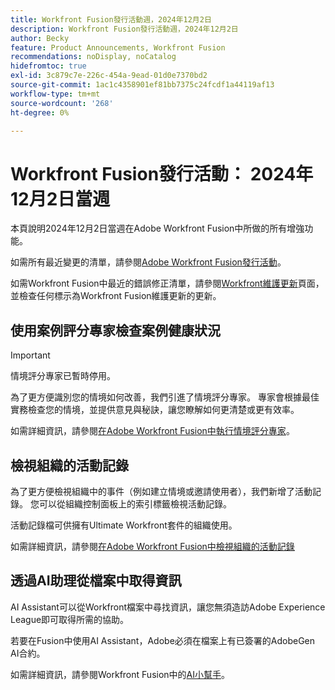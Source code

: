 ```yaml
---
title: Workfront Fusion發行活動週，2024年12月2日
description: Workfront Fusion發行活動週，2024年12月2日
author: Becky
feature: Product Announcements, Workfront Fusion
recommendations: noDisplay, noCatalog
hidefromtoc: true
exl-id: 3c879c7e-226c-454a-9ead-01d0e7370bd2
source-git-commit: 1ac1c4358901ef81bb7375c24fcdf1a44119af13
workflow-type: tm+mt
source-wordcount: '268'
ht-degree: 0%

---
```


# Workfront Fusion發行活動： 2024年12月2日當週

本頁說明2024年12月2日當週在Adobe Workfront Fusion中所做的所有增強功能。

如需所有最近變更的清單，請參閱[Adobe Workfront Fusion發行活動](/help/workfront-fusion/fusion-product-releases/fusion-release-activity.md)。

如需Workfront Fusion中最近的錯誤修正清單，請參閱[Workfront維護更新](https://experienceleague.adobe.com/docs/workfront-known-issues/releases/current-updates.html?lang=zh-Hant)頁面，並檢查任何標示為Workfront Fusion維護更新的更新。

## 使用案例評分專家檢查案例健康狀況

>[!IMPORTANT]
>
>情境評分專家已暫時停用。

為了更方便識別您的情境如何改善，我們引進了情境評分專家。 專家會根據最佳實務檢查您的情境，並提供意見與秘訣，讓您瞭解如何更清楚或更有效率。

如需詳細資訊，請參閱[在Adobe Workfront Fusion中執行情境評分專家](/help/workfront-fusion/manage-scenarios/run-scenario-scoring.md)。

## 檢視組織的活動記錄

為了更方便檢視組織中的事件（例如建立情境或邀請使用者），我們新增了活動記錄。 您可以從組織控制面板上的索引標籤檢視活動記錄。

活動記錄檔可供擁有Ultimate Workfront套件的組織使用。

如需詳細資訊，請參閱[在Adobe Workfront Fusion中檢視組織的活動記錄](/help/workfront-fusion/set-up-and-manage-workfront-fusion/set-up-and-manage-orgs-and-teams/set-up-orgs-teams-and-users/view-activity-logs-for-an-org.md)

## 透過AI助理從檔案中取得資訊

AI Assistant可以從Workfront檔案中尋找資訊，讓您無須造訪Adobe Experience League即可取得所需的協助。

若要在Fusion中使用AI Assistant，Adobe必須在檔案上有已簽署的AdobeGen AI合約。

如需詳細資訊，請參閱Workfront Fusion中的[AI小幫手](/help/workfront-fusion/manage-scenarios/fusion-ai-assistant.md)。

